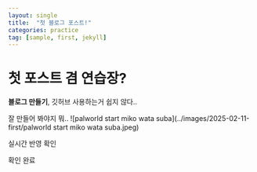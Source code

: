 ```yaml
---
layout: single
title:  "첫 블로그 포스트!"
categories: practice
tag: [sample, first, jekyll]
---
```


# 첫 포스트 겸 연습장?

**블로그 만들기**, 깃허브 사용하는거 쉽지 않다..

잘 만들어 봐야지 뭐.. ![palworld start miko wata suba](../images/2025-02-11-first/palworld start miko wata suba.jpeg)

실시간 반영 확인

확인 완료
